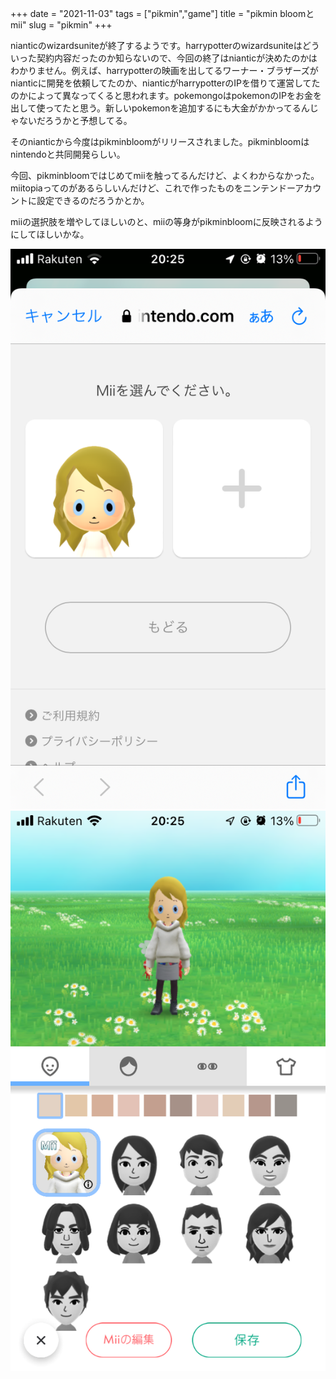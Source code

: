 +++
date = "2021-11-03"
tags = ["pikmin","game"]
title = "pikmin bloomとmii"
slug = "pikmin"
+++

nianticのwizardsuniteが終了するようです。harrypotterのwizardsuniteはどういった契約内容だったのか知らないので、今回の終了はnianticが決めたのかはわかりません。例えば、harrypotterの映画を出してるワーナー・ブラザーズがnianticに開発を依頼してたのか、nianticがharrypotterのIPを借りて運営してたのかによって異なってくると思われます。pokemongoはpokemonのIPをお金を出して使ってたと思う。新しいpokemonを追加するにも大金がかかってるんじゃないだろうかと予想してる。

そのnianticから今度はpikminbloomがリリースされました。pikminbloomはnintendoと共同開発らしい。

今回、pikminbloomではじめてmiiを触ってるんだけど、よくわからなかった。miitopiaってのがあるらしいんだけど、これで作ったものをニンテンドーアカウントに設定できるのだろうかとか。

miiの選択肢を増やしてほしいのと、miiの等身がpikminbloomに反映されるようにしてほしいかな。

![](https://raw.githubusercontent.com/syui/img/master/other/pikmin_20211103_0001.png)
![](https://raw.githubusercontent.com/syui/img/master/other/pikmin_20211103_0002.png)

